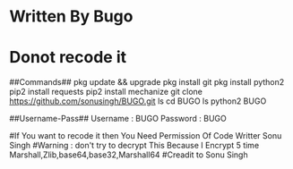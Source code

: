 # Written By Bugo
# Donot recode it 

##Commands##
pkg update && upgrade
pkg install git
pkg install python2
pip2 install requests
pip2 install mechanize
git clone https://github.com/sonusingh/BUGO.git
ls
cd BUGO
ls
python2 BUGO

##Username-Pass##
Username : BUGO
Password : BUGO

#If You want to recode it then You Need Permission Of Code Writter Sonu Singh
#Warning : don't try to decrypt This Because I Encrypt 5 time Marshall,Zlib,base64,base32,Marshall64
#Creadit to Sonu Singh
